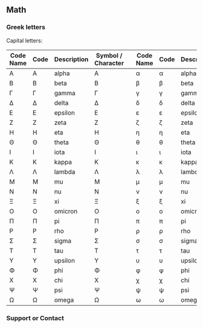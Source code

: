 ## Math

### Greek letters
Capital letters:

| Code Name | Code | Description | Symbol / Character || Code Name | Code | Description | Symbol / Character |                                                           
| -- | -- | -- | -- | -- | -- | -- | -- | -- |                                                                                    
| &Alpha; | &#913; | alpha | Α || &alpha; | &#945; | alpha | α |                                                                    
| &Beta; | &#914; | beta | Β || &beta; | &#946; | beta | β |                                                                      
| &Gamma; | &#915; | gamma | Γ || &gamma; | &#947; | gamma | γ |                                                                    
| &Delta; | &#916; | delta | Δ || &delta; | &#948; | delta | δ |                                                                   
| &Epsilon; | &#917; | epsilon | Ε || &epsilon; | &#949; | epsilon | ε |                                                                
| &Zeta; | &#918; | zeta | Ζ || &zeta; | &#950; | zeta | ζ |                                                                      
| &Eta; | &#919; | eta | Η || &eta; | &#951; | eta | η |                                                                       
| &Theta; | &#920; | theta | Θ || &theta; | &#952; | theta | θ |                                                                   
| &Iota; | &#921; | iota | Ι || &iota; | &#953; | iota | ι |                                                                     
| &Kappa; | &#922; | kappa | Κ || &kappa; | &#954; | kappa | κ |                                                                   
| &Lambda; | &#923; | lambda | Λ || &lambda; | &#955; | lambda | λ |                                                                 
| &Mu; | &#924; | mu | Μ || &mu; | &#956; | mu | μ |                                                                         
| &Nu; | &#925; | nu | Ν || &nu; | &#957; | nu | ν |                                                                         
| &Xi; | &#926; | xi | Ξ || &xi; | &#958; | xi | ξ |                                                                         
| &Omicron; | &#927; | omicron | Ο || &omicron; | &#959; | omicron | ο |                                                                  
| &Pi; | &#928; | pi | Π || &pi; | &#960; | pi | π |                                                                          
| &Rho; | &#929; | rho | Ρ || &rho; | &#961; | rho | ρ |                                                                       
| &Sigma; | &#931; | sigma | Σ || &sigma; | &#963; | sigma | σ |                                                                    
| &Tau; | &#932; | tau | Τ || &tau; | &#964; | tau | τ |                                                                         
| &Upsilon; | &#933; | upsilon | Υ || &upsilon; | &#965; | upsilon | υ |                                                               
| &Phi; | &#934; | phi | Φ || &phi; | &#966; | phi | φ |                                                                         
| &Chi; | &#935; | chi | Χ || &chi; | &#967; | chi | χ |                                                                        
| &Psi; | &#936; | psi | Ψ || &psi; | &#968; | psi | ψ |                                                                       
| &Omega; | &#937; | omega | Ω || &omega; | &#969; | omega | ω |                                                                         


### Support or Contact

